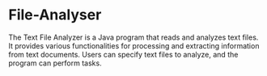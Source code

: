 # File-Analyser
The Text File Analyzer is a Java program that reads and analyzes text files. It provides various functionalities for processing and extracting information from text documents. Users can specify text files to analyze, and the program can perform tasks.
